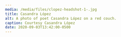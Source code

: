 ```yaml
---
media: /media/files/clopez-headshot-1-.jpg
title: Casandra López
alt: A photo of poet Casandra López on a red couch.
caption: Courtesy Casandra López
date: 2020-09-03T13:42:00-0500
---
```

